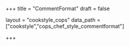 +++
title = "CommentFormat"
draft = false

layout = "cookstyle_cops"
data_path = ["cookstyle","cops_chef_style_commentformat"]

+++

<!-- The content of this page is automatically generated from the
cops_chef_style_commentformat.yml file in github.com/chef/cookstyle/blob/main/docs-chef-io/data/cookstyle/. -->
